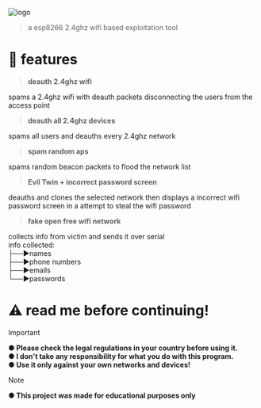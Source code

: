 
![logo](https://github.com/user-attachments/assets/0af12815-d947-4d79-bdf5-d8ce544bf7ce)

> a esp8266 2.4ghz wifi based exploitation tool

# 🔧 features

>**deauth 2.4ghz wifi**

spams a 2.4ghz wifi with deauth packets disconnecting the users from the access point

>**deauth all 2.4ghz devices**

spams all users and deauths every 2.4ghz network

>**spam random aps**

spams random beacon packets to flood the network list

>**Evil Twin + incorrect password screen**

deauths and clones the selected network then displays a incorrect wifi password screen in a attempt to steal the wifi password 

>**fake open free wifi network**

collects info from victim and sends it over serial\
info collected:\
  ├──►names\
  ├──►phone numbers\
  ├──►emails\
  └──►passwords

# ⚠️ read me before continuing!

> [!IMPORTANT]
>**● Please check the legal regulations in your country before using it.**\
>**● I don't take any responsibility for what you do with this program.**\
>**● Use it only against your own networks and devices!**

> [!NOTE]
>**● This project was made for educational purposes only**
